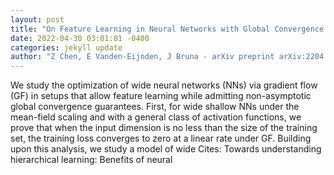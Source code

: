 ```yaml
--- 
layout: post 
title: "On Feature Learning in Neural Networks with Global Convergence Guarantees" 
date: 2022-04-30 03:01:01 -0400 
categories: jekyll update 
author: "Z Chen, E Vanden-Eijnden, J Bruna - arXiv preprint arXiv:2204.10782, 2022" 
--- 
```

We study the optimization of wide neural networks (NNs) via gradient flow (GF) in setups that allow feature learning while admitting non-asymptotic global convergence guarantees. First, for wide shallow NNs under the mean-field scaling and with a general class of activation functions, we prove that when the input dimension is no less than the size of the training set, the training loss converges to zero at a linear rate under GF. Building upon this analysis, we study a model of wide Cites: Towards understanding hierarchical learning: Benefits of neural